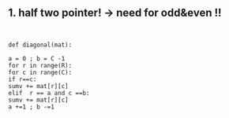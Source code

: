 ## 1. half two pointer! -> need for odd&even !!
```
​
​
def diagonal(mat):
​
a = 0 ; b = C -1
for r in range(R):
for c in range(C):
if r==c:
sumv += mat[r][c]
elif  r == a and c ==b:
sumv += mat[r][c]
a +=1 ; b -=1
​
​
```